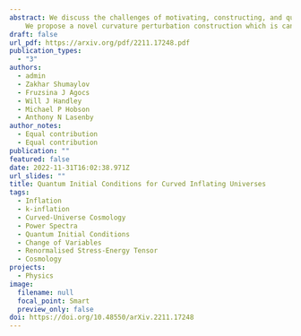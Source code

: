 ```yaml
---
abstract: We discuss the challenges of motivating, constructing, and quantising a canonically-normalised inflationary perturbation in spatially curved universes. We show that this has historically proved challenging due to the interaction of non-adiabaticity with spatial curvature.
    We propose a novel curvature perturbation construction which is canonically normalised, in the sense of its equation of motion, unique up to a single scalar parameter. With this construction it becomes possible to set initial conditions invariant under canonical transformations, overcoming known ambiguities in the literature. This corrected quantisation has potentially observational consequences via modifications to the primordial power spectrum at large angular scales, as well as theoretical implications for quantisation procedures in curved cosmologies filled with a scalar field.
draft: false
url_pdf: https://arxiv.org/pdf/2211.17248.pdf
publication_types:
  - "3"
authors:
  - admin
  - Zakhar Shumaylov
  - Fruzsina J Agocs
  - Will J Handley
  - Michael P Hobson
  - Anthony N Lasenby
author_notes:
  - Equal contribution
  - Equal contribution
publication: ""
featured: false
date: 2022-11-31T16:02:38.971Z
url_slides: ""
title: Quantum Initial Conditions for Curved Inflating Universes
tags:
  - Inflation
  - k-inflation
  - Curved-Universe Cosmology
  - Power Spectra
  - Quantum Initial Conditions
  - Change of Variables
  - Renormalised Stress-Energy Tensor
  - Cosmology
projects:
  - Physics
image:
  filename: null
  focal_point: Smart
  preview_only: false
doi: https://doi.org/10.48550/arXiv.2211.17248
---
```

